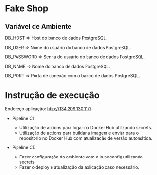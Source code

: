 # Fake Shop


## Variável de Ambiente
DB_HOST	=> Host do banco de dados PostgreSQL.

DB_USER => Nome do usuário do banco de dados PostgreSQL.

DB_PASSWORD	=> Senha do usuário do banco de dados PostgreSQL.

DB_NAME	=>	Nome do banco de dados PostgreSQL.

DB_PORT	=>	Porta de conexão com o banco de dados PostgreSQL.

# Instrução de execução
Endereço aplicação: http://134.209.130.117/

- Pipeline CI
  - Utilização de actions para logar no Docker Hub utilizando secrets.
  - Utilização de actions para buildar a imagem e enviar para o repositório no Docker Hub com atualização de versão automática.

- Pipeline CD
  - Fazer configuração do ambiente com o kubeconfig utilizando secrets.
  - Fazer o deploy e atualização da aplicação caso necessário.
